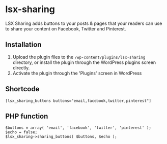 # lsx-sharing

LSX Sharing adds buttons to your posts & pages that your readers can use to share your content on Facebook, Twitter and Pinterest.

## Installation

1. Upload the plugin files to the `/wp-content/plugins/lsx-sharing` directory, or install the plugin through the WordPress plugins screen directly.
2. Activate the plugin through the 'Plugins' screen in WordPress


## Shortcode
```
[lsx_sharing_buttons buttons="email,facebook,twitter,pinterest"]
```

## PHP function
```
$buttons = array( 'email', 'facebook', 'twitter', 'pinterest' );
$echo = false;
$lsx_sharing->sharing_buttons( $buttons, $echo );
```
